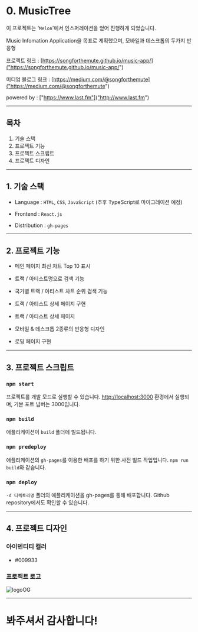 # 0. MusicTree

이 프로젝트는 '`Melon`'에서 인스퍼레이션을 얻어 진행하게 되었습니다.

Music Infomation Application을 목표로 계획했으며, 모바일과 데스크톱의 두가지 반응형

프로젝트 링크 : [https://songforthemute.github.io/music-app/]("https://songforthemute.github.io/music-app/")

미디엄 블로그 링크 : [https://medium.com/@songforthemute]("https://medium.com/@songforthemute")

powered by : ["https://www.last.fm"]("http://www.last.fm")

---

## 목차

1. 기술 스택
2. 프로젝트 기능
3. 프로젝트 스크립트
4. 프로젝트 디자인

---

## 1. 기술 스택

-   Language : `HTML`, `CSS`, `JavaScript` (추후 TypeScript로 마이그레이션 예정)

-   Frontend : `React.js`

-   Distribution : `gh-pages`

---

## 2. 프로젝트 기능

-   메인 페이지 최신 차트 Top 10 표시

-   트랙 / 아티스트명으로 검색 기능

-   국가별 트랙 / 아티스트 차트 순위 검색 기능

-   트랙 / 아티스트 상세 페이지 구현

-   트랙 / 아티스트 상세 페이지

-   모바일 & 데스크톱 2종류의 반응형 디자인

-   로딩 페이지 구현

---

## 3. 프로젝트 스크립트

### `npm start`

프로젝트를 개발 모드로 실행할 수 있습니다. [http://localhost:3000]("http://localhost:3000") 환경에서 실행되며, 기본 포트 넘버는 3000입니다.

### `npm build`

애플리케이션이 `build` 폴더에 빌드됩니다.

### `npm predeploy`

애플리케이션의 `gh-pages`를 이용한 배포를 하기 위한 사전 빌드 작업입니다. `npm run build`와 같습니다.

### `npm deploy`

`-d 디렉토리명` 폴더의 애플리케이션을 gh-pages를 통해 배포합니다. Github repository에서도 확인할 수 있습니다.

---

## 4. 프로젝트 디자인

### 아이덴티티 컬러

-   #009933

### 프로젝트 로고

![logoOG](https://user-images.githubusercontent.com/105373350/174458759-e0d9316b-4cc3-495d-b3c4-c091d4de3173.png)

---

# 봐주셔서 감사합니다!
